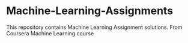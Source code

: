 # Machine-Learning-Assignments
This repository contains Machine Learning Assignment solutions. From Coursera Machine Learning course
